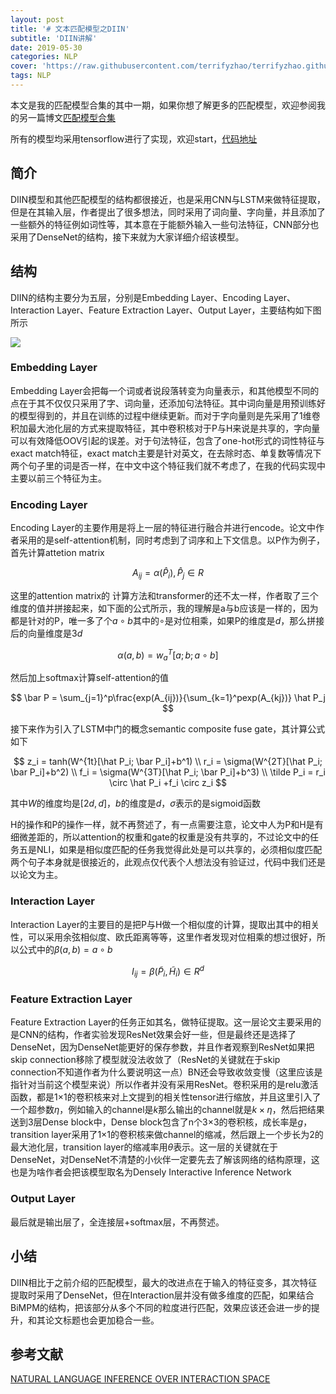 ```yaml
---
layout: post
title: '# 文本匹配模型之DIIN'
subtitle: 'DIIN讲解'
date: 2019-05-30
categories: NLP
cover: 'https://raw.githubusercontent.com/terrifyzhao/terrifyzhao.github.io/master/assets/img/2019-05-23-%E5%AD%A6%E4%B9%A0%E7%8E%87Learning%20rate/cover.jpg'
tags: NLP
---
```



本文是我的匹配模型合集的其中一期，如果你想了解更多的匹配模型，欢迎参阅我的另一篇博文[匹配模型合集](https://terrifyzhao.github.io/2019/05/13/%E6%96%87%E6%9C%AC%E5%8C%B9%E9%85%8D%E6%A8%A1%E5%9E%8B%E5%90%88%E9%9B%86.html)

所有的模型均采用tensorflow进行了实现，欢迎start，[代码地址](https://github.com/terrifyzhao/text_matching)

## **简介**
DIIN模型和其他匹配模型的结构都很接近，也是采用CNN与LSTM来做特征提取，但是在其输入层，作者提出了很多想法，同时采用了词向量、字向量，并且添加了一些额外的特征例如词性等，其本意在于能额外输入一些句法特征，CNN部分也采用了DenseNet的结构，接下来就为大家详细介绍该模型。

## **结构**
DIIN的结构主要分为五层，分别是Embedding Layer、Encoding Layer、Interaction Layer、Feature Extraction Layer、Output Layer，主要结构如下图所示

![](https://raw.githubusercontent.com/terrifyzhao/terrifyzhao.github.io/master/assets/img/2019-05-30-%E6%96%87%E6%9C%AC%E5%8C%B9%E9%85%8D%E6%A8%A1%E5%9E%8B%E4%B9%8BDIIN/pic1.jpg)

### **Embedding Layer**
Embedding Layer会把每一个词或者说段落转变为向量表示，和其他模型不同的点在于其不仅仅只采用了字、词向量，还添加句法特征。其中词向量是用预训练好的模型得到的，并且在训练的过程中继续更新。而对于字向量则是先采用了1维卷积加最大池化层的方式来提取特征，其中卷积核对于P与H来说是共享的，字向量可以有效降低OOV引起的误差。对于句法特征，包含了one-hot形式的词性特征与exact match特征，exact match主要是针对英文，在去除时态、单复数等情况下两个句子里的词是否一样，在中文中这个特征我们就不考虑了，在我的代码实现中主要以前三个特征为主。

### **Encoding Layer**
Encoding Layer的主要作用是将上一层的特征进行融合并进行encode。论文中作者采用的是self-attention机制，同时考虑到了词序和上下文信息。以P作为例子，首先计算attetion matrix

$$
A_{ij} = \alpha (\hat P_i),\hat P_j \in R
$$

这里的attention matrix的 计算方法和transformer的还不太一样，作者取了三个维度的值并拼接起来，如下面的公式所示，我的理解是a与b应该是一样的，因为都是针对的P，唯一多了个$a\circ b$其中的$\circ$是对位相乘，如果P的维度是$d$，那么拼接后的向量维度是$3d$ 

$$
\alpha(a,b) = w_a^T[a;b;a\circ b]
$$

然后加上softmax计算self-attention的值

$$
\bar P = \sum_{j=1}^p\frac{exp(A_{ij})}{\sum_{k=1}^pexp(A_{kj})} \hat P_j
$$

接下来作为引入了LSTM中门的概念semantic composite fuse gate，其计算公式如下

$$
z_i = tanh(W^{1t}[\hat P_i; \bar P_i]+b^1) \\
r_i = \sigma(W^{2T}[\hat P_i; \bar P_i]+b^2) \\
f_i = \sigma(W^{3T}[\hat P_i; \bar P_i]+b^3) \\
\tilde P_i = r_i \circ \hat P_i +f_i \circ z_i 
$$

其中$W$的维度均是$[2d,d]$，$b$的维度是$d$，$\sigma$表示的是sigmoid函数

H的操作和P的操作一样，就不再赘述了，有一点需要注意，论文中人为P和H是有细微差距的，所以attention的权重和gate的权重是没有共享的，不过论文中的任务五是NLI，如果是相似度匹配的任务我觉得此处是可以共享的，必须相似度匹配两个句子本身就是很接近的，此观点仅代表个人想法没有验证过，代码中我们还是以论文为主。

### **Interaction Layer**
Interaction Layer的主要目的是把P与H做一个相似度的计算，提取出其中的相关性，可以采用余弦相似度、欧氏距离等等，这里作者发现对位相乘的想过很好，所以公式中的$\beta(a,b) = a \circ b$

$$
I_{ij} = \beta(\tilde P_i, \tilde H_i) \in R^d
$$

### **Feature Extraction Layer**
Feature Extraction Layer的任务正如其名，做特征提取。这一层论文主要采用的是CNN的结构，作者实验发现ResNet效果会好一些，但是最终还是选择了DenseNet，因为DenseNet能更好的保存参数，并且作者观察到ResNet如果把skip connection移除了模型就没法收敛了（ResNet的关键就在于skip connection不知道作者为什么要说明这一点）BN还会导致收敛变慢（这里应该是指针对当前这个模型来说）所以作者并没有采用ResNet。卷积采用的是relu激活函数，都是1×1的卷积核来对上文提到的相关性tensor进行缩放，并且这里引入了一个超参数$\eta$，例如输入的channel是$k$那么输出的channel就是$k×\eta$，然后把结果送到3层Dense block中，Dense block包含了n个3×3的卷积核，成长率是$g$，transition layer采用了1×1的卷积核来做channel的缩减，然后跟上一个步长为2的最大池化层，transition layer的缩减率用$\theta$表示。这一层的关键就在于DenseNet，对DenseNet不清楚的小伙伴一定要先去了解该网络的结构原理，这也是为啥作者会把该模型取名为Densely Interactive Inference Network

### **Output Layer**
最后就是输出层了，全连接层+softmax层，不再赘述。

## **小结**
DIIN相比于之前介绍的匹配模型，最大的改进点在于输入的特征变多，其次特征提取时采用了DenseNet，但在Interaction层并没有做多维度的匹配，如果结合BiMPM的结构，把该部分从多个不同的粒度进行匹配，效果应该还会进一步的提升，和其论文标题也会更加稳合一些。

## **参考文献**
[NATURAL LANGUAGE INFERENCE OVER INTERACTION SPACE](https://arxiv.org/pdf/1709.04348.pdf)
